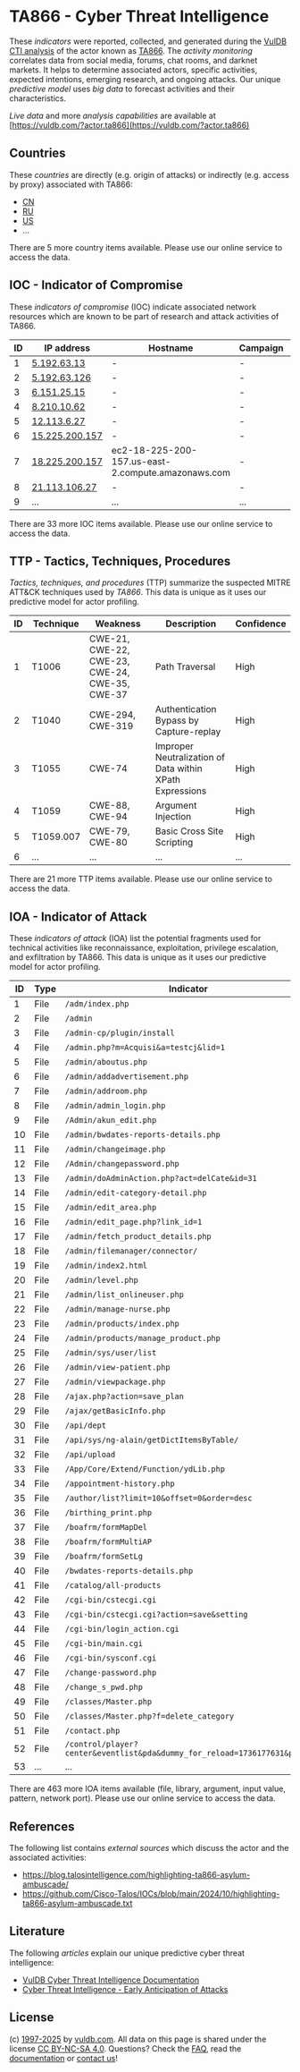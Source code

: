 # TA866 - Cyber Threat Intelligence

These _indicators_ were reported, collected, and generated during the [VulDB CTI analysis](https://vuldb.com/?kb.cti) of the actor known as [TA866](https://vuldb.com/?actor.ta866). The _activity monitoring_ correlates data from social media, forums, chat rooms, and darknet markets. It helps to determine associated actors, specific activities, expected intentions, emerging research, and ongoing attacks. Our unique _predictive model_ uses _big data_ to forecast activities and their characteristics.

_Live data_ and more _analysis capabilities_ are available at [https://vuldb.com/?actor.ta866](https://vuldb.com/?actor.ta866)

## Countries

These _countries_ are directly (e.g. origin of attacks) or indirectly (e.g. access by proxy) associated with TA866:

* [CN](https://vuldb.com/?country.cn)
* [RU](https://vuldb.com/?country.ru)
* [US](https://vuldb.com/?country.us)
* ...

There are 5 more country items available. Please use our online service to access the data.

## IOC - Indicator of Compromise

These _indicators of compromise_ (IOC) indicate associated network resources which are known to be part of research and attack activities of TA866.

ID | IP address | Hostname | Campaign | Confidence
-- | ---------- | -------- | -------- | ----------
1 | [5.192.63.13](https://vuldb.com/?ip.5.192.63.13) | - | - | High
2 | [5.192.63.126](https://vuldb.com/?ip.5.192.63.126) | - | - | High
3 | [6.151.25.15](https://vuldb.com/?ip.6.151.25.15) | - | - | High
4 | [8.210.10.62](https://vuldb.com/?ip.8.210.10.62) | - | - | High
5 | [12.113.6.27](https://vuldb.com/?ip.12.113.6.27) | - | - | High
6 | [15.225.200.157](https://vuldb.com/?ip.15.225.200.157) | - | - | High
7 | [18.225.200.157](https://vuldb.com/?ip.18.225.200.157) | ec2-18-225-200-157.us-east-2.compute.amazonaws.com | - | Medium
8 | [21.113.106.27](https://vuldb.com/?ip.21.113.106.27) | - | - | High
9 | ... | ... | ... | ...

There are 33 more IOC items available. Please use our online service to access the data.

## TTP - Tactics, Techniques, Procedures

_Tactics, techniques, and procedures_ (TTP) summarize the suspected MITRE ATT&CK techniques used by _TA866_. This data is unique as it uses our predictive model for actor profiling.

ID | Technique | Weakness | Description | Confidence
-- | --------- | -------- | ----------- | ----------
1 | T1006 | CWE-21, CWE-22, CWE-23, CWE-24, CWE-35, CWE-37 | Path Traversal | High
2 | T1040 | CWE-294, CWE-319 | Authentication Bypass by Capture-replay | High
3 | T1055 | CWE-74 | Improper Neutralization of Data within XPath Expressions | High
4 | T1059 | CWE-88, CWE-94 | Argument Injection | High
5 | T1059.007 | CWE-79, CWE-80 | Basic Cross Site Scripting | High
6 | ... | ... | ... | ...

There are 21 more TTP items available. Please use our online service to access the data.

## IOA - Indicator of Attack

These _indicators of attack_ (IOA) list the potential fragments used for technical activities like reconnaissance, exploitation, privilege escalation, and exfiltration by TA866. This data is unique as it uses our predictive model for actor profiling.

ID | Type | Indicator | Confidence
-- | ---- | --------- | ----------
1 | File | `/adm/index.php` | High
2 | File | `/admin` | Low
3 | File | `/admin-cp/plugin/install` | High
4 | File | `/admin.php?m=Acquisi&a=testcj&lid=1` | High
5 | File | `/admin/aboutus.php` | High
6 | File | `/admin/addadvertisement.php` | High
7 | File | `/admin/addroom.php` | High
8 | File | `/admin/admin_login.php` | High
9 | File | `/Admin/akun_edit.php` | High
10 | File | `/admin/bwdates-reports-details.php` | High
11 | File | `/admin/changeimage.php` | High
12 | File | `/Admin/changepassword.php` | High
13 | File | `/admin/doAdminAction.php?act=delCate&id=31` | High
14 | File | `/admin/edit-category-detail.php` | High
15 | File | `/admin/edit_area.php` | High
16 | File | `/admin/edit_page.php?link_id=1` | High
17 | File | `/admin/fetch_product_details.php` | High
18 | File | `/admin/filemanager/connector/` | High
19 | File | `/admin/index2.html` | High
20 | File | `/admin/level.php` | High
21 | File | `/admin/list_onlineuser.php` | High
22 | File | `/admin/manage-nurse.php` | High
23 | File | `/admin/products/index.php` | High
24 | File | `/admin/products/manage_product.php` | High
25 | File | `/admin/sys/user/list` | High
26 | File | `/admin/view-patient.php` | High
27 | File | `/admin/viewpackage.php` | High
28 | File | `/ajax.php?action=save_plan` | High
29 | File | `/ajax/getBasicInfo.php` | High
30 | File | `/api/dept` | Medium
31 | File | `/api/sys/ng-alain/getDictItemsByTable/` | High
32 | File | `/api/upload` | Medium
33 | File | `/App/Core/Extend/Function/ydLib.php` | High
34 | File | `/appointment-history.php` | High
35 | File | `/author/list?limit=10&offset=0&order=desc` | High
36 | File | `/birthing_print.php` | High
37 | File | `/boafrm/formMapDel` | High
38 | File | `/boafrm/formMultiAP` | High
39 | File | `/boafrm/formSetLg` | High
40 | File | `/bwdates-reports-details.php` | High
41 | File | `/catalog/all-products` | High
42 | File | `/cgi-bin/cstecgi.cgi` | High
43 | File | `/cgi-bin/cstecgi.cgi?action=save&setting` | High
44 | File | `/cgi-bin/login_action.cgi` | High
45 | File | `/cgi-bin/main.cgi` | High
46 | File | `/cgi-bin/sysconf.cgi` | High
47 | File | `/change-password.php` | High
48 | File | `/change_s_pwd.php` | High
49 | File | `/classes/Master.php` | High
50 | File | `/classes/Master.php?f=delete_category` | High
51 | File | `/contact.php` | Medium
52 | File | `/control/player?center&eventlist&pda&dummy_for_reload=1736177631&p_evt` | High
53 | ... | ... | ...

There are 463 more IOA items available (file, library, argument, input value, pattern, network port). Please use our online service to access the data.

## References

The following list contains _external sources_ which discuss the actor and the associated activities:

* https://blog.talosintelligence.com/highlighting-ta866-asylum-ambuscade/
* https://github.com/Cisco-Talos/IOCs/blob/main/2024/10/highlighting-ta866-asylum-ambuscade.txt

## Literature

The following _articles_ explain our unique predictive cyber threat intelligence:

* [VulDB Cyber Threat Intelligence Documentation](https://vuldb.com/?kb.cti)
* [Cyber Threat Intelligence - Early Anticipation of Attacks](https://www.scip.ch/en/?labs.20201022)

## License

(c) [1997-2025](https://vuldb.com/?kb.changelog) by [vuldb.com](https://vuldb.com/?kb.about). All data on this page is shared under the license [CC BY-NC-SA 4.0](https://creativecommons.org/licenses/by-nc-sa/4.0/). Questions? Check the [FAQ](https://vuldb.com/?kb.faq), read the [documentation](https://vuldb.com/?kb) or [contact us](https://vuldb.com/?contact)!
